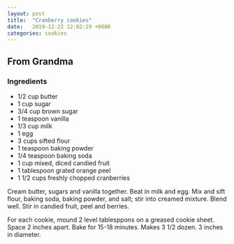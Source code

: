 ```yaml
---
layout: post
title:  "Cranberry cookies"
date:   2019-12-22 12:02:29 +0000
categories: cookies
---
```


## From Grandma
### Ingredients
* 1/2 cup butter
* 1 cup sugar
* 3/4 cup brown sugar
* 1 teaspoon vanilla
* 1/3 cup milk
* 1 egg
* 3 cups sifted flour
* 1 teaspoon baking powder
* 1/4 teaspoon baking soda
* 1 cup mixed, diced candied fruit
* 1 tablespoon grated orange peel
* 1 1/2 cups freshly chopped cranberries


Cream butter, sugars and vanilla together. Beat in milk and egg. Mix and sift flour, baking soda, baking powder, and salt; stir into creamed mixture. Blend well. Stir in candied fruit, peel and berries.


 For each cookie, mound 2 level tablesppons on a greased cookie sheet. Space 2 inches apart. Bake for 15-18 minutes. Makes 3 1/2 dozen. 3 inches in diameter.

